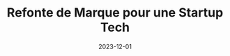 ---
layout: project.njk
title: Refonte de Marque pour une Startup Tech
client: InnovateTech
date: 2023-12-01
permalink: "/fr/projects/{{ page.fileSlug }}/"
locale: fr
components:
  - type: hero
    title: Refonte de Marque pour une Startup Tech
    subtitle: Transformer la présence sur le marché d'InnovateTech
    image: https://images.unsplash.com/photo-1542744173-8e7e53415bb0
    fullHeight: true
    cta:
      text: Voir le Site
      url: https://example.com

  - type: twoColumns
    columns:
      - content: |
          ## Défi
          InnovateTech avait besoin d'une refonte complète de sa marque pour mieux se positionner sur le marché technologique concurrentiel. Leur identité de marque existante ne parvenait pas à communiquer leur approche innovante et leur leadership sur le marché.
      - content: |
          ## Solution
          Nous avons développé une stratégie de marque complète qui comprenait :
          - Nouveau système d'identité visuelle
          - Mise à jour du cadre de messagerie
          - Langage de design digital-first
          - Suite d'icônes personnalisée

  - type: twoImages
    first: https://images.unsplash.com/photo-1542744094-24638eff58bb
    firstAlt: Ancienne image de marque InnovateTech
    second: https://images.unsplash.com/photo-1542744173-05336fcc7ad4
    secondAlt: Nouvelle image de marque InnovateTech

  - type: threeColumns
    columns:
      - content: |
          ### Reconnaissance de Marque
          150% d'augmentation de la reconnaissance de la marque auprès du public cible
      - content: |
          ### Engagement Utilisateur
          45% d'amélioration de l'engagement utilisateur sur toutes les plateformes
      - content: |
          ### Génération de Leads
          Multiplication par 3 des leads qualifiés grâce au nouveau positionnement de marque

  - type: gallery
    images:
      - url: https://images.unsplash.com/photo-1542744094-3a31f272c490
        alt: Guide de la Marque
      - url: https://images.unsplash.com/photo-1542744094-5a42f0898ed5
        alt: Refonte du Site Web
      - url: https://images.unsplash.com/photo-1542744094-0d3ea75f40e3
        alt: Design de l'Application Mobile

  - type: leadMagnet
    title: Obtenez Notre Guide de Branding
    description: Découvrez notre méthodologie détaillée pour transformer les marques
    buttonText: Télécharger le Guide
    image: https://images.unsplash.com/photo-1542744094-97abc35975b0
    imageAlt: Couverture du guide de branding
featuredImage: https://images.unsplash.com/photo-1542744173-8e7e53415bb0
challenge: |
  InnovateTech avait besoin d'une refonte complète de sa marque pour mieux se positionner sur le marché technologique concurrentiel. Leur identité de marque existante ne parvenait pas à communiquer leur approche innovante et leur leadership sur le marché.
solution: |
  Nous avons développé une stratégie de marque complète qui comprenait :
  - Nouveau système d'identité visuelle
  - Mise à jour du cadre de messagerie
  - Langage de design digital-first
  - Suite d'icônes personnalisée
results: |
  - 150% d'augmentation de la reconnaissance de la marque
  - 45% d'amélioration de l'engagement utilisateur
  - Multiplication par 3 des leads qualifiés
tags:
  - Branding
  - Stratégie
  - Design
---